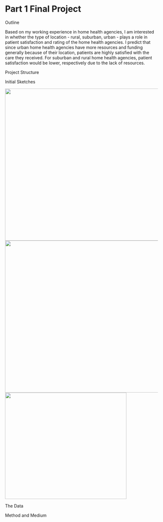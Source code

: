 # Part 1 Final Project

Outline

Based on my working experience in home health agencies, I am interested in whether the type of location - rural, suburban, urban - plays a role in patient satisfaction and rating of the home health agencies. I predict that since urban home health agencies have more resources and funding generally because of their location, patients are highly satisfied with the care they received. For suburban and rural home health agencies, patient satisfaction would be lower, respectively due to the lack of resources. 

Project Structure



Initial Sketches

<img src="https://user-images.githubusercontent.com/78512051/109405339-a0a3fe00-793d-11eb-97bc-5bd9bb2f4efb.png" width="650" height="500" >

<img src="https://user-images.githubusercontent.com/78512051/109405372-01333b00-793e-11eb-8c51-b6ceec75e1fd.png" width="650" height="500" >

<img src="https://user-images.githubusercontent.com/78512051/109405391-30e24300-793e-11eb-8c4b-3908f4bea88e.png" width="400" height="350" >


The Data


Method and Medium

